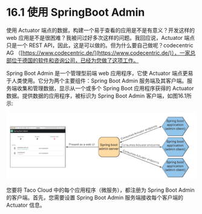 # 16.1 使用 SpringBoot Admin

使用 Actuator 端点的数据，构建一个易于查看的应用是不是有意义？开发这样的 web 应用是不是很困难？我被问过好多次这样的问题。我回应说，Actuator 端点只是一个 REST API，因此，这是可以做的。但为什么要自己做呢？codecentric AG （[https://www.codecentric.de/](https://www.codecentric.de/)），一家总部位于德国的软件和咨询公司，已经为您做了这项工作。

Spring Boot Admin 是一个管理型前端 web 应用程序，它使 Actuator 端点更易于人类使用。它分为两个主要组件：Spring Boot Admin 服务端及其客户端。服务端收集和管理数据，显示从一个或多个 Spring Boot 应用程序获得的 Actuator 数据。提供数据的应用程序，被标识为 Spring Boot Admin 客户端，如图16.1所示:

![&#x56FE;16.1 Spring Boot Admin &#x670D;&#x52A1;&#x7AEF;&#xFF0C;&#x4F7F;&#x7528;&#x6765;&#x81EA;&#x4E00;&#x4E2A;&#x6216;&#x591A;&#x4E2A; Spring Boot &#x5E94;&#x7528;&#x7A0B;&#x5E8F;&#x7684; Actuator &#x7AEF;&#x70B9;&#x6570;&#x636E;&#xFF0C;&#x5E76;&#x663E;&#x793A;&#x5728;&#x57FA;&#x4E8E; web &#x7684; UI &#x4E2D;&#x3002;](../../assets/16.1.png)

您要将 Taco Cloud 中的每个应用程序（微服务），都注册为 Spring Boot Admin 的客户端。首先，您需要设置 Spring Boot Admin 服务端接收每个客户端的 Actuator 信息。
